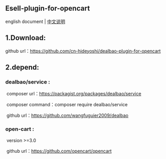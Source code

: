 ## Esell-plugin-for-opencart
english document | [中文说明](README_CN.md)
## 1.Download:
github url：https://github.com/cn-hideyoshi/dealbao-plugin-for-opencart
## 2.depend:
### dealbao/service :
​		composer url：https://packagist.org/packages/dealbao/service

​		composer command：composer require dealbao/service 

​		github url：https://github.com/wangfuguier2009/dealbao
### open-cart :
​		version >=3.0

​		github url：https://github.com/opencart/opencart
